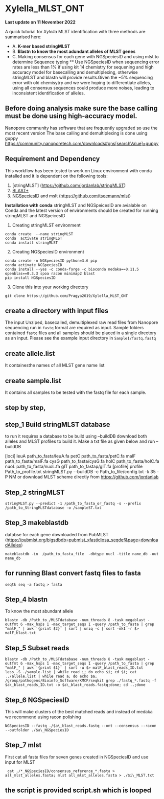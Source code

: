 # Xylella_MLST_ONT

**Last update on 11 November 2022**

A quick tutorial for *Xylella* MLST identification with three methods are summarised here:
- A. **K-mer based stringMLST**
- B. **Blastn to know the most adundant alleles of MLST genes**
- C. Making consensus for each gene with NGSpeciesID and using mlst to determine Sequence typing **
Use NGSpeciesID when sequencing error rates are less than 1% if using kit 14 chemistry for sequening and high accuracy model for basecalling and demultiplexing, otherwise stringMLST and blastn will provide results.Given the ~5% sequencing error with old chemisytry and we were hoping to differentiate alleles, using all consensus sequences could produce more noises, leading to inconsistent identification of alleles.  

## Before doing analysis make sure the base calling must be done using high-accuracy model. 
Nanopore community has software that are frequently upgraded so use the most recent version
The base calling and demultiplexing is done using guppy https://community.nanoporetech.com/downloads#gns[searchValue]=guppy

## Requirement and Dependency
This workflow has been tested to work on Linux environment with conda installed and it is dependent on the following tools:
1. [stringMLST] (https://github.com/jordanlab/stringMLST)
2. [BLAST+](https://www.ncbi.nlm.nih.gov/books/NBK279690/)
3. [NGSpeciesID](https://github.com/ksahlin/NGSpeciesID) and mslt (https://github.com/tseemann/mlst)

**Installation with conda**
stringMLST and NGSpeicesID are avialable on Conda and the latest version of environments should be created for running stringMLST and NGSpeicesID 

1. Creating stringMLST environment
```
conda create  --name stringMLST
conda  activate stringMLST
conda install stringMLST
```

2. Creating NGSpeciesID environment
```
conda create -n NGSpeciesID python=3.6 pip 
conda activate NGSpeciesID
conda install --yes -c conda-forge -c bioconda medaka==0.11.5 openblas==0.3.3 spoa racon minimap2 blast
pip install NGSpeciesID

```

3. Clone this into your working directory
```
git clone https://github.com/Pragya2019/Xylella_MLST_ONT
```



## create a directory with input files
The input Unziped, basecalled, demultiplexed raw read files from Nanopore sequencing run in `fastq` format are required as input. Sample folders contained `fastq` files and all samples should be placed in a single directory as an input. Please see the example input directory in `Sample1/fastq.fastq`
## create allele.list
It containesthe names of all MLST gene name list

## create sample.list
It contains all samples to be tested with the fastq file for each sample. 


## step by step, 
## step_1 Build stringMLST database

to run it requires a database to be build using –buildDB
download both alleles and MLST profiles to build it. Make a txt file as given below  and run –buildDB

[loci]
leuA  path_to_fasta/leuA.fa
petC path_to_fasta/petC.fa
malF path_to_fasta/malF.fa
cysG path_to_fasta/cysG.fa
holC path_to_fasta/holC.fa
nuoL path_to_fasta/nuoL.fa
glT path_to_fastap/glT.fa
[profile]
profile Path_to_profile.txt
stringMLST.py --buildDB -c Path_to_file/config.txt -k 35 -P NM
or download MLST scheme directly from https://github.com/jordanlab 

## Step_2 stringMLST
```
stringMLST.py --predict -1 /path_to_fasta_or_fastq -s --prefix /path_to_StringMLSTdatabase -o /sampleST.txt

```
## Step_3 makeblastdb 
 
databse for each gene downloaded from PubMLST (https://pubmlst.org/bigsdbdb=pubmlst_xfastidiosa_seqdef&page=downloadAlleles)
```
makeblastdb -in  /path_to_fasta_file  -dbtype nucl -title name_db -out name_db
```
## for running Blast convert fastq files to fasta
```
seqtk seq -a fastq > fasta
```
## Step_4 blastn
To know the most abundant allele
```
blastn -db /Path_to_/MLSTdatabase -num_threads 8 -task megablast -outfmt 6 -max_hsps 1 -max_target_seqs 1 -query /path_to_fasta | grep "malF_" | awk '{print $2}' | sort | uniq -c | sort -nk1 -r $> malF_blast.txt
```
## Step_5 Subset reads
```
blastn -db /Path_to_/MLSTdatabase -num_threads 8 -task megablast -outfmt 6 -max_hsps 1 -max_target_seqs 1 -query /path_to_fasta | grep "malF_" | awk '{print $1}' | sort -u $> malF_blast_reads_ID.txt
less -S ./sample.list | while read i; do echo $i; cd $i; cat ../allele.list | while read a; do echo $a; /group/pathogens/Bioinfo_Software/KMCP/seqkit grep ./fastq_*.fastq -f $a\_blast_reads_ID.txt -o $a\_blast_reads.fastq;done; cd ..;done
```
## Step_6 NGSpeciesID
This will make clusters of the best matched reads and instead of medaka we recommend using racon polishing
```
NGSpeciesID --fastq ./$a\_blast_reads.fastq --ont --consensus --racon --outfolder ./$a\_NGSpeciesID
```
## Step_7 mlst
First cat all fasta files for seven genes created in NGSpeciesID and use input for MLST 
```
 cat ./*_NGSpeciesID/consensus_reference_*.fasta > all_mlst_alleles.fasta; mlst all_mlst_alleles.fasta > ./$i\_MLST.txt
 ```
 ## the script is provided script.sh which is looped
